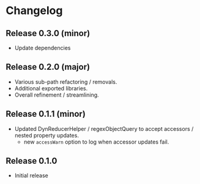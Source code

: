 # Changelog
## Release 0.3.0 (minor)
- Update dependencies

## Release 0.2.0 (major)
- Various sub-path refactoring / removals.
- Additional exported libraries.
- Overall refinement / streamlining.

## Release 0.1.1 (minor)
- Updated DynReducerHelper / regexObjectQuery to accept accessors / nested property updates.
  - new `accessWarn` option to log when accessor updates fail.

## Release 0.1.0
- Initial release
